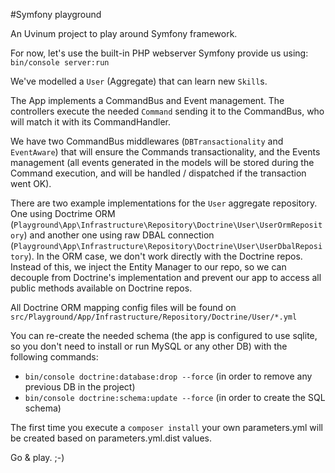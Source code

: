 #Symfony playground

An Uvinum project to play around Symfony framework.

For now, let's use the built-in PHP webserver Symfony provide us using: `bin/console server:run`

We've modelled a `User` (Aggregate) that can learn new `Skill`s. 

The App implements a CommandBus and Event management. The controllers execute the needed `Command` sending it to the CommandBus, who will match it with its CommandHandler.
 
We have two CommandBus middlewares (`DBTransactionality` and `EventAware`) that will ensure the Commands transactionality, and the Events management (all events generated in the models will be stored during the Command execution, and will be handled / dispatched if the transaction went OK).
 
There are two example implementations for the `User` aggregate repository. One using Doctrime ORM (`Playground\App\Infrastructure\Repository\Doctrine\User\UserOrmRepository`) and another one using raw DBAL connection (`Playground\App\Infrastructure\Repository\Doctrine\User\UserDbalRepository`). In the ORM case, we don't work directly with the Doctrine repos. Instead of this, we inject the Entity Manager to our repo, so we can decouple from Doctrine's implementation and prevent our app to access all public methods available on Doctrine repos.

All Doctrine ORM mapping config files will be found on `src/Playground/App/Infrastructure/Repository/Doctrine/User/*.yml`

You can re-create the needed schema (the app is configured to use sqlite, so you don't need to install or run MySQL or any other DB) with the following commands: 
* `bin/console doctrine:database:drop --force` (in order to remove any previous DB in the project)
* `bin/console doctrine:schema:update --force` (in order to create the SQL schema)
 
The first time you execute a `composer install` your own parameters.yml will be created based on
parameters.yml.dist values.

Go & play. ;-)
